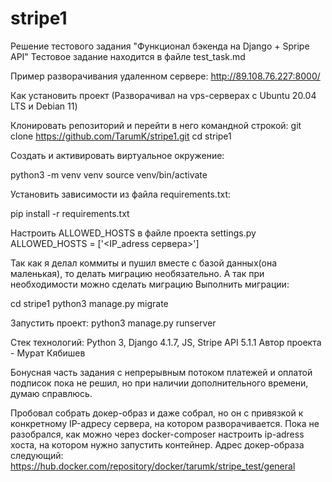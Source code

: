 # stripe1
Решение тестового задания "Функционал бэкенда на Django + Spripe API"
Тестовое задание находится в файле test_task.md

Пример разворачивания удаленном сервере:
http://89.108.76.227:8000/

Как установить проект
(Разворачивал на vps-серверах с Ubuntu 20.04 LTS и Debian 11)

Клонировать репозиторий и перейти в него командной строкой:
git clone https://github.com/TarumK/stripe1.git
cd stripe1

Создать и активировать виртуальное окружение:

python3 -m venv venv
source venv/bin/activate

Установить зависимости из файла requirements.txt:

pip install -r requirements.txt

Настроить ALLOWED_HOSTS в файле проекта settings.py
ALLOWED_HOSTS = ['<IP_adress сервера>']

Так как я делал коммиты и пушил вместе с базой данных(она маленькая), то делать миграцию необязательно.
А так при необходимости можно сделать миграцию
Выполнить миграции:

cd stripe1
python3 manage.py migrate

Запустить проект:
python3 manage.py runserver

Стек технологий: Python 3, Django 4.1.7, JS, Stripe API 5.1.1
Автор проекта - Мурат Кябишев

Бонусная часть задания с непрерывным потоком платежей и оплатой подписок пока не решил,
но при наличии дополнительного времени, думаю справлюсь.

Пробовал собрать докер-образ и даже собрал, но он с привязкой к конкретному IP-адресу сервера,
на котором разворачивается. Пока не разобрался, как можно через docker-composer настроить ip-adress хоста,
на котором нужно запустить контейнер.
Адрес докер-образа следующий: https://hub.docker.com/repository/docker/tarumk/stripe_test/general


